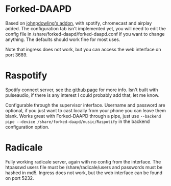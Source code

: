 # Forked-DAAPD

Based on [johnpdowling's addon](https://github.com/johnpdowling/hassio-addons/tree/master/forked-daapd), with spotify, chromecast and airplay added.
The configuration tab isn't implemented yet, you will need to edit the config file in /share/forked-daapd/forked-daapd.conf if you want to change anything.
The defaults should work fine for most uses.

Note that ingress does not work, but you can access the web interface on port 3689.

# Raspotify

Spotify connect server, see [the github page](https://github.com/dtcooper/raspotify) for more info.
Isn't built with pulseaudio, if there is any interest I could probably add that, let me know.

Configurable through the supervisor interface. Username and password are optional, if you just want to cast locally from your phone you can leave them blank.
Works great with Forked-DAAPD through a pipe, just use `--backend pipe --device /share/forked-daapd/music/Raspotify` in the backend configuration option.

# Radicale

Fully working radicale server, again with no config from the interface. The htpasswd users file must be /share/radicale/users and passwords must be hashed in md5.
Ingress does not work, but the web interface can be found on port 5232.
